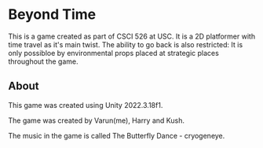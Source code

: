 # Beyond Time
This is a game created as part of CSCI 526 at USC. It is a 2D platformer with time travel as it's main twist. The ability to go back is also restricted: It is only possibloe by environmental props placed at strategic places throughout the game.

## About
This game was created using Unity 2022.3.18f1. 

The game was created by Varun(me), Harry and Kush. 

The music in the game is called The Butterfly Dance - cryogeneye.
